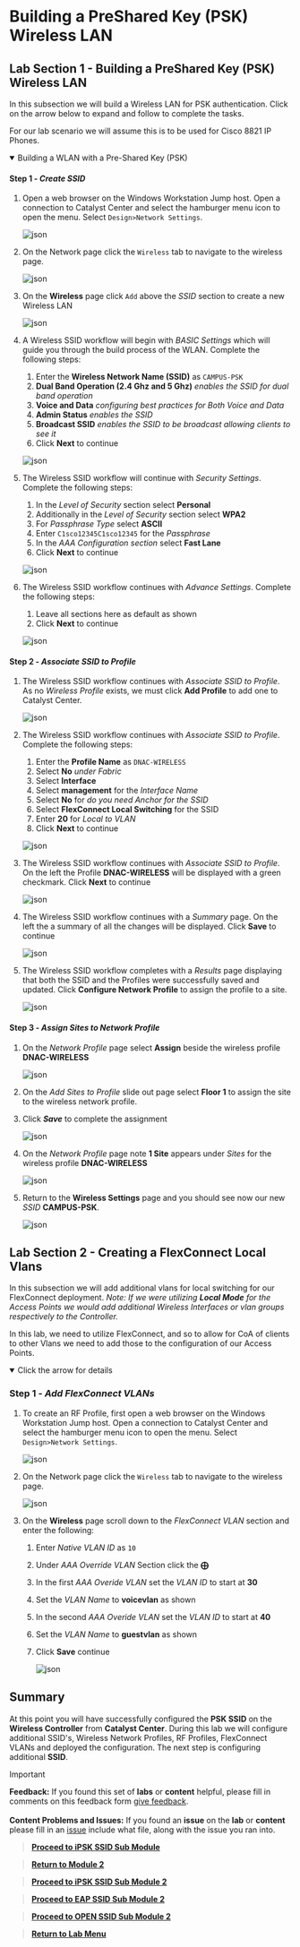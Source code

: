 # Building a PreShared Key (PSK) Wireless LAN 

## Lab Section 1 - Building a PreShared Key (PSK) Wireless LAN 

In this subsection we will build a Wireless LAN for PSK authentication. Click on the arrow below to expand and follow to complete the tasks.

For our lab scenario we will assume this is to be used for Cisco 8821 IP Phones.

<details open>
<summary> Building a WLAN with a Pre-Shared Key (PSK) </summary>

#### Step 1 - ***Create SSID***

1. Open a web browser on the Windows Workstation Jump host. Open a connection to Catalyst Center and select the hamburger menu icon to open the menu. Select `Design>Network Settings`.

   ![json](./images/module2-wlans/dnac-menu-network-settings.png?raw=true "Import JSON")

2. On the Network page click the `Wireless` tab to navigate to the wireless page.

   ![json](./images/module2-wlans/dnac-navigation-wireless-settings.png?raw=true "Import JSON")

3. On the **Wireless** page click `Add` above the *SSID* section to create a new Wireless LAN

   ![json](./images/module2-wlans/dnac-wireless-ssid-psk-begin.png?raw=true "Import JSON")

4. A Wireless SSID workflow will begin with *BASIC Settings* which will guide you through the build process of the WLAN. Complete the following steps:
   1. Enter the **Wireless Network Name (SSID)** as `CAMPUS-PSK`
   2. **Dual Band Operation (2.4 Ghz and 5 Ghz)** *enables the SSID for dual band operation*
   3. **Voice and Data** *configuring best practices for Both Voice and Data*
   4. **Admin Status** *enables the SSID*
   5. **Broadcast SSID** *enables the SSID to be broadcast allowing clients to see it*
   6. Click **Next** to continue

   ![json](./images/module2-wlans/dnac-wireless-ssid-psk-basic.png?raw=true "Import JSON")

5. The Wireless SSID workflow will continue with *Security Settings*. Complete the following steps:
   1. In the *Level of Security* section select **Personal**
   2. Additionally in the *Level of Security* section select **WPA2**
   3. For *Passphrase Type* select **ASCII**
   4. Enter `C1sco12345C1sco12345` for the *Passphrase*
   5. In the *AAA Configuration section* select **Fast Lane**
   6. Click **Next** to continue

   ![json](./images/module2-wlans/dnac-wireless-ssid-psk-security.png?raw=true "Import JSON")

6. The Wireless SSID workflow continues with *Advance Settings*. Complete the following steps:
   1. Leave all sections here as default as shown
   2. Click **Next** to continue

   ![json](./images/module2-wlans/dnac-wireless-ssid-psk-advance.png?raw=true "Import JSON")

#### Step 2 - ***Associate SSID to Profile***

1. The Wireless SSID workflow continues with *Associate SSID to Profile*. As no *Wireless Profile* exists, we must click **Add Profile** to add one to Catalyst Center.

   ![json](./images/module2-wlans/dnac-wireless-ssid-psk-profile-begin.png?raw=true "Import JSON")

2. The Wireless SSID workflow continues with *Associate SSID to Profile*. Complete the following steps:
   1. Enter the **Profile Name** as `DNAC-WIRELESS`
   2. Select **No** *under Fabric*
   3. Select **Interface**
   4. Select **management** for the *Interface Name*
   5. Select **No** for *do you need Anchor for the SSID*
   6. Select **FlexConnect Local Switching** for the SSID
   7. Enter **20** for *Local to VLAN*
   8. Click **Next** to continue

   ![json](./images/module2-wlans/dnac-wireless-ssid-psk-profile-campus-psk.png?raw=true "Import JSON")

3. The Wireless SSID workflow continues with *Associate SSID to Profile*. On the left the Profile **DNAC-WIRELESS** will be displayed with a green checkmark. Click **Next** to continue

   ![json](./images/module2-wlans/dnac-wireless-ssid-psk-profile-campus-psk-associated.png?raw=true "Import JSON")

4. The Wireless SSID workflow continues with a *Summary* page. On the left the a summary of all the changes will be displayed. Click **Save** to continue

   ![json](./images/module2-wlans/dnac-wireless-ssid-psk-profile-campus-psk-summary.png?raw=true "Import JSON")

5. The Wireless SSID workflow completes with a *Results* page displaying that both the SSID and the Profiles were successfully saved and updated. Click **Configure Network Profile** to assign the profile to a site.

   ![json](./images/module2-wlans/dnac-wireless-ssid-psk-profile-campus-psk-results.png?raw=true "Import JSON")

#### Step 3 - ***Assign Sites to Network Profile***

1. On the *Network Profile* page select **Assign** beside the wireless profile **DNAC-WIRELESS**

   ![json](./images/module2-wlans/dnac-wireless-network-profile-assign.png?raw=true "Import JSON")

2. On the *Add Sites to Profile* slide out page select **Floor 1** to assign the site to the wireless network profile. 
3. Click ***Save*** to complete the assignment

   ![json](./images/module2-wlans/dnac-wireless-network-profile-add-sites.png?raw=true "Import JSON")

4. On the *Network Profile* page note **1 Site** appears under *Sites* for the wireless profile **DNAC-WIRELESS**

   ![json](./images/module2-wlans/dnac-wireless-network-profile-assigned.png?raw=true "Import JSON")

5. Return to the **Wireless Settings** page and you should see now our new *SSID* **CAMPUS-PSK**.

   ![json](./images/module2-wlans/dnac-wireless-ssid-psk-results.png?raw=true "Import JSON")

</details>

## Lab Section 2 - Creating a FlexConnect Local Vlans

In this subsection we will add additional vlans for local switching for our FlexConnect deployment. *Note: If we were utilizing* ***Local Mode*** *for the Access Points we would add additional Wireless Interfaces or vlan groups respectively to the Controller.* 

In this lab, we need to utilize FlexConnect, and so to allow for CoA of clients to other Vlans we need to add those to the configuration of our Access Points. 

<details open>
<summary> Click the arrow for details</summary>

### Step 1 - ***Add FlexConnect VLANs***

1. To create an RF Profile, first open a web browser on the Windows Workstation Jump host. Open a connection to Catalyst Center and select the hamburger menu icon to open the menu. Select `Design>Network Settings`.

   ![json](./images/module2-wlans/dnac-menu-network-settings.png?raw=true "Import JSON")

2. On the Network page click the `Wireless` tab to navigate to the wireless page.

   ![json](./images/module2-wlans/dnac-navigation-wireless-settings.png?raw=true "Import JSON")

3. On the **Wireless** page scroll down to the *FlexConnect VLAN* section and enter the following:
   1. Enter *Native VLAN ID* as `10`
   2. Under *AAA Override VLAN* Section click the **⨁**
   3. In the first *AAA Overide VLAN* set the *VLAN ID* to start at **30**
   4. Set the *VLAN Name* to **voicevlan** as shown
   5. In the second *AAA Overide VLAN* set the *VLAN ID* to start at **40**
   6. Set the *VLAN Name* to **guestvlan** as shown
   7. Click **Save** continue

      ![json](./images/module2-wlans/dnac-wireless-flexconnect-vlan.png?raw=true "Import JSON")

</details>

## Summary

At this point you will have successfully configured the **PSK SSID** on the **Wireless Controller** from **Catalyst Center**. During this lab we will configure additional SSID's, Wireless Network Profiles, RF Profiles, FlexConnect VLANs and deployed the configuration. The next step is configuring additional **SSID**.

> [!IMPORTANT]
> **Feedback:** If you found this set of **labs** or **content** helpful, please fill in comments on this feedback form [give feedback](https://github.com/kebaldwi/DNAC-TEMPLATES/discussions/new?category=feedback-and-ideas).</br></br>
**Content Problems and Issues:** If you found an **issue** on the **lab** or **content** please fill in an [issue](https://github.com/kebaldwi/DNAC-TEMPLATES/issues/new) include what file, along with the issue you ran into. 

> [**Proceed to iPSK SSID Sub Module**](./module2b-ipsk.md)

> [**Return to Module 2**](./module2-wlans.md)

> [**Proceed to iPSK SSID Sub Module 2**](./module2b-ipsk.md)

> [**Proceed to EAP SSID Sub Module 2**](./module2c-eap.md)

> [**Proceed to OPEN SSID Sub Module 2**](./module2d-open.md)

> [**Return to Lab Menu**](./README.md)